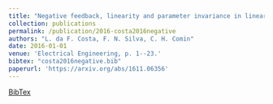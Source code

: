 ```yaml
---
title: "Negative feedback, linearity and parameter invariance in linear electronics"
collection: publications
permalink: /publication/2016-costa2016negative
authors: "L. da F. Costa, F. N. Silva, C. H. Comin"
date: 2016-01-01
venue: 'Electrical Engineering, p. 1--23.'
bibtex: "costa2016negative.bib"
paperurl: 'https://arxiv.org/abs/1611.06356'
---
```

[BibTex](http://filipinascimento.github.io/files/bibtex/costa2016negative.bib)
